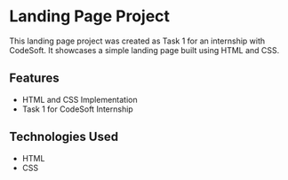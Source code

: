 
# Landing Page Project

This landing page project was created as Task 1 for an internship with CodeSoft. It showcases a simple landing page built using HTML and CSS.

## Features

- HTML and CSS Implementation
- Task 1 for CodeSoft Internship

## Technologies Used

- HTML
- CSS
